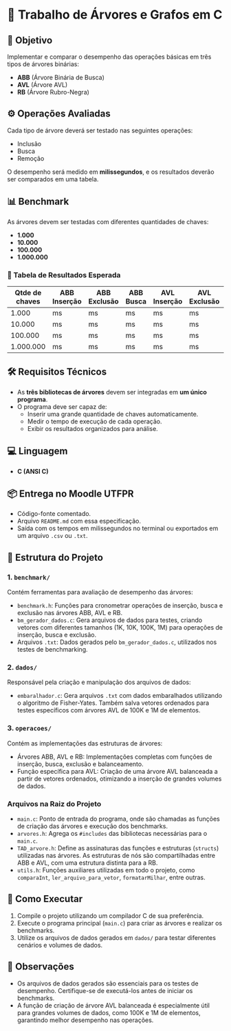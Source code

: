 # 🌳 Trabalho de Árvores e Grafos em C

## 🎯 Objetivo

Implementar e comparar o desempenho das operações básicas em três tipos de árvores binárias:

- **ABB** (Árvore Binária de Busca)
- **AVL** (Árvore AVL)
- **RB** (Árvore Rubro-Negra)

## ⚙️ Operações Avaliadas

Cada tipo de árvore deverá ser testado nas seguintes operações:

- Inclusão
- Busca
- Remoção

O desempenho será medido em **milissegundos**, e os resultados deverão ser comparados em uma tabela.

## 📊 Benchmark

As árvores devem ser testadas com diferentes quantidades de chaves:

- **1.000**
- **10.000**
- **100.000**
- **1.000.000**

### 🧪 Tabela de Resultados Esperada

| Qtde de chaves | ABB Inserção | ABB Exclusão | ABB Busca | AVL Inserção | AVL Exclusão | AVL Busca | RB Inserção | RB Exclusão | RB Busca |
|----------------|--------------|--------------|-----------|--------------|--------------|-----------|-------------|-------------|----------|
| 1.000          | ms           | ms           | ms        | ms           | ms           | ms        | ms          | ms          | ms       |
| 10.000         | ms           | ms           | ms        | ms           | ms           | ms        | ms          | ms          | ms       |
| 100.000        | ms           | ms           | ms        | ms           | ms           | ms        | ms          | ms          | ms       |
| 1.000.000      | ms           | ms           | ms        | ms           | ms           | ms        | ms          | ms          | ms       |

## 🛠️ Requisitos Técnicos

- As **três bibliotecas de árvores** devem ser integradas em **um único programa**.
- O programa deve ser capaz de:
  - Inserir uma grande quantidade de chaves automaticamente.
  - Medir o tempo de execução de cada operação.
  - Exibir os resultados organizados para análise.

## 💻 Linguagem

- **C (ANSI C)**

## 📦 Entrega no Moodle UTFPR

- Código-fonte comentado.
- Arquivo `README.md` com essa especificação.
- Saída com os tempos em milissegundos no terminal ou exportados em um arquivo `.csv` ou `.txt`.

## 📁 Estrutura do Projeto

### 1. `benchmark/`

Contém ferramentas para avaliação de desempenho das árvores:

- `benchmark.h`: Funções para cronometrar operações de inserção, busca e exclusão nas árvores ABB, AVL e RB.
- `bm_gerador_dados.c`: Gera arquivos de dados para testes, criando vetores com diferentes tamanhos (1K, 10K, 100K, 1M) para operações de inserção, busca e exclusão.
- Arquivos `.txt`: Dados gerados pelo `bm_gerador_dados.c`, utilizados nos testes de benchmarking.

### 2. `dados/`

Responsável pela criação e manipulação dos arquivos de dados:

- `embaralhador.c`: Gera arquivos `.txt` com dados embaralhados utilizando o algoritmo de Fisher-Yates. Também salva vetores ordenados para testes específicos com árvores AVL de 100K e 1M de elementos.

### 3. `operacoes/`

Contém as implementações das estruturas de árvores:

- Árvores ABB, AVL e RB: Implementações completas com funções de inserção, busca, exclusão e balanceamento.
- Função específica para AVL: Criação de uma árvore AVL balanceada a partir de vetores ordenados, otimizando a inserção de grandes volumes de dados.

### Arquivos na Raiz do Projeto

- `main.c`: Ponto de entrada do programa, onde são chamadas as funções de criação das árvores e execução dos benchmarks.
- `arvores.h`: Agrega os `#includes` das bibliotecas necessárias para o `main.c`.
- `TAD_arvore.h`: Define as assinaturas das funções e estruturas (`structs`) utilizadas nas árvores. As estruturas de nós são compartilhadas entre ABB e AVL, com uma estrutura distinta para a RB.
- `utils.h`: Funções auxiliares utilizadas em todo o projeto, como `comparaInt`, `ler_arquivo_para_vetor`, `formatarMilhar`, entre outras.

## 🚀 Como Executar

1. Compile o projeto utilizando um compilador C de sua preferência.
2. Execute o programa principal (`main.c`) para criar as árvores e realizar os benchmarks.
3. Utilize os arquivos de dados gerados em `dados/` para testar diferentes cenários e volumes de dados.

## 📝 Observações

- Os arquivos de dados gerados são essenciais para os testes de desempenho. Certifique-se de executá-los antes de iniciar os benchmarks.
- A função de criação de árvore AVL balanceada é especialmente útil para grandes volumes de dados, como 100K e 1M de elementos, garantindo melhor desempenho nas operações.

